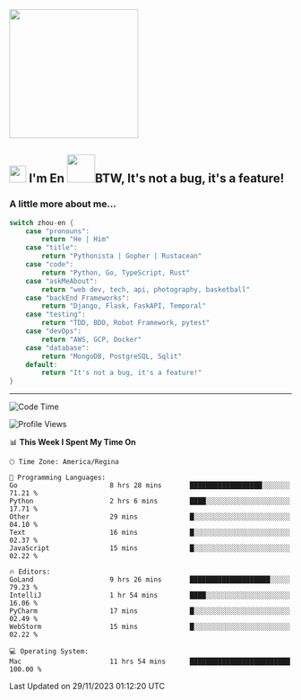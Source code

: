 <img align='center' src="https://media.giphy.com/media/GP1TJJSV4Ys1r64q2A/giphy.gif" width="230">

<h2><img src="https://emojis.slackmojis.com/emojis/images/1531849430/4246/blob-sunglasses.gif?1531849430" width="30"/> I'm En <img src="https://media.giphy.com/media/12oufCB0MyZ1Go/giphy.gif" width="50">BTW, It's not a bug, it's a feature!</h2>


<!-- <img align='right' src="https://media.giphy.com/media/M9gbBd9nbDrOTu1Mqx/giphy.gif" width="230"> -->


### A little more about me... 
<!--
```javascript
const zhou-en = {
    pronouns: "He" | "Him",
    title: "Pythonista" | "Gopher" | "Rustacean",
    code: ["Python", "Go", "Rust", "TypeScript"],
    askMeAbout: ["web dev", "tech", "app dev", "photography"],
    technologies: {
        backEnd: {
            python: ["Django", "Flask", "FaskAPI"],
            go: []
        },
        scraping: ["selenium", "scrapy", "spider"],
        testing: ["Robot Framework"],
        devOps: ["AWS", "Docker", "GCP", "Nginx"],
        databases: ["mongo", "postgresql", "sqlite"],
        misc: ["Firebase", "Heroku"]
    },
    architecture: ["Event Driven Architecture", "Microservices"],
    currentFocus: ["Temporal", "Rust"],
    funFact: "It's not a bug, it's a feature!"
};
```
  -->

```go
switch zhou-en {
    case "pronouns":
        return "He | Him"
    case "title":
        return "Pythonista | Gopher | Rustacean"
    case "code":
        return "Python, Go, TypeScript, Rust"
    case "askMeAbout":
        return "web dev, tech, api, photography, basketball"
    case "backEnd Frameworks":
        return "Django, Flask, FaskAPI, Temporal"
    case "testing":
        return "TDD, BDD, Robot Framework, pytest"
    case "devOps":
        return "AWS, GCP, Docker"
    case "database":
        return "MongoDB, PostgreSQL, Sqlit"
    default:
        return "It's not a bug, it's a feature!"
}
```




---
<!--START_SECTION:waka-->
![Code Time](http://img.shields.io/badge/Code%20Time-1%2C089%20hrs%2025%20mins-blue)

![Profile Views](http://img.shields.io/badge/Profile%20Views-0-blue)

📊 **This Week I Spent My Time On** 

```text
🕑︎ Time Zone: America/Regina

💬 Programming Languages: 
Go                       8 hrs 28 mins       ██████████████████░░░░░░░   71.21 % 
Python                   2 hrs 6 mins        ████░░░░░░░░░░░░░░░░░░░░░   17.71 % 
Other                    29 mins             █░░░░░░░░░░░░░░░░░░░░░░░░   04.10 % 
Text                     16 mins             █░░░░░░░░░░░░░░░░░░░░░░░░   02.37 % 
JavaScript               15 mins             █░░░░░░░░░░░░░░░░░░░░░░░░   02.22 % 

🔥 Editors: 
GoLand                   9 hrs 26 mins       ████████████████████░░░░░   79.23 % 
IntelliJ                 1 hr 54 mins        ████░░░░░░░░░░░░░░░░░░░░░   16.06 % 
PyCharm                  17 mins             █░░░░░░░░░░░░░░░░░░░░░░░░   02.49 % 
WebStorm                 15 mins             █░░░░░░░░░░░░░░░░░░░░░░░░   02.22 % 

💻 Operating System: 
Mac                      11 hrs 54 mins      █████████████████████████   100.00 % 
```


 Last Updated on 29/11/2023 01:12:20 UTC
<!--END_SECTION:waka-->
